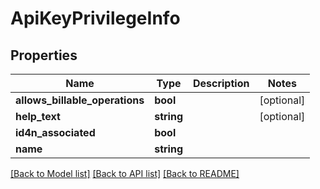 # ApiKeyPrivilegeInfo

## Properties
Name | Type | Description | Notes
------------ | ------------- | ------------- | -------------
**allows_billable_operations** | **bool** |  | [optional] 
**help_text** | **string** |  | [optional] 
**id4n_associated** | **bool** |  | 
**name** | **string** |  | 

[[Back to Model list]](../README.md#documentation-for-models) [[Back to API list]](../README.md#documentation-for-api-endpoints) [[Back to README]](../README.md)


